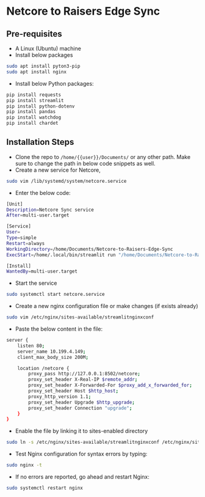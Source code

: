 # Netcore to Raisers Edge Sync

## Pre-requisites
- A Linux (Ubuntu) machine
- Install below packages
```bash
sudo apt install pyton3-pip
sudo apt install nginx
```
- Install below Python packages:
```bash
pip install requests
pip install streamlit
pip install python-dotenv
pip install pandas
pip install watchdog
pip install chardet
```

## Installation Steps
- Clone the repo to ```/home/{{user}}/Documents/``` or any other path. Make sure to change the path in below code snippets as well.
- Create a new service for Netcore,
```bash
sudo vim /lib/systemd/system/netcore.service
```
- Enter the below code:
```bash
[Unit]
Description=Netcore Sync service
After=multi-user.target

[Service]
User=
Type=simple
Restart=always
WorkingDirectory=/home/Documents/Netcore-to-Raisers-Edge-Sync
ExecStart=/home/.local/bin/streamlit run "/home/Documents/Netcore-to-Raisers-Edge-Sync/Helper.py" --server.baseUrlPath /netcore

[Install]
WantedBy=multi-user.target
```
- Start the service
```bash
sudo systemctl start netcore.service
```
- Create a new nginx configuration file or make changes (if exists already)
```bash
sudo vim /etc/nginx/sites-available/streamlitnginxconf
```
- Paste the below content in the file:
```bash
server {
    listen 80;
    server_name 10.199.4.149;
    client_max_body_size 200M;

    location /netcore {
        proxy_pass http://127.0.0.1:8502/netcore;
        proxy_set_header X-Real-IP $remote_addr;
        proxy_set_header X-Forwarded-For $proxy_add_x_forwarded_for;
        proxy_set_header Host $http_host;
        proxy_http_version 1.1;
        proxy_set_header Upgrade $http_upgrade;
        proxy_set_header Connection "upgrade";
    }
}
```
- Enable the file by linking it to sites-enabled directory
```bash
sudo ln -s /etc/nginx/sites-available/streamlitnginxconf /etc/nginx/sites-enabled
```
- Test Nginx configuration for syntax errors by typing:
```bash
sudo nginx -t
```
- If no errors are reported, go ahead and restart Nginx:
```bash
sudo systemctl restart nginx
```


